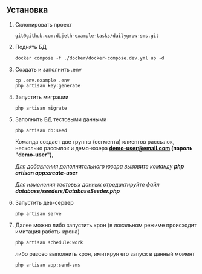 ## Установка

1. Склонировать проект
    ```
    git@github.com:dijeth-example-tasks/dailygrow-sms.git
    ```
1. Поднять БД
    ```
    docker compose -f ./docker/docker-compose.dev.yml up -d
    ```
1. Создать и заполнить .env
    ```
    cp .env.example .env
    php artisan key:generate
    ```
1. Запустить миграции
    ```
    php artisan migrate
    ```
1. Заполнить БД тестовыми данными

    ```
    php artisan db:seed
    ```

    Команда создает две группы (сегмента) клиентов рассылок, несколько рассылок и демо-юзера **demo-user@email.com (пароль "demo-user")**,

    _Для добавления дополнительного юзера вызовите команду **php artisan app:create-user**_

    _Для изменения тестовых данных отредактируйте файл **database/seeders/DatabaseSeeder.php**_

1. Запустить дев-сервер
    ```
    php artisan serve
    ```
1. Далее можно либо запустить крон (в локальном режиме происходит имитация работы крона)
    ```
    php artisan schedule:work
    ```
    либо разово выполнить крон, имитируя его запуск в данный момент
    ```
    php artisan app:send-sms
    ```
